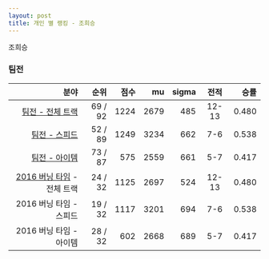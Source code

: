 ```yaml
---
layout: post
title: 개인 별 랭킹 - 조희승
---
```


조희승


### 팀전

| 분야 | 순위 | 점수 | mu | sigma | 전적 | 승률 |
|---:|---:|---:|---:|---:|:---:|---:|
| [팀전 - 전체 트랙](../team-full) | 69 / 92 | 1224 | 2679 | 485 | 12-13 | 0.480 |
| [팀전 - 스피드](../team-speed) | 52 / 89 | 1249 | 3234 | 662 | 7-6 | 0.538 |
| [팀전 - 아이템](../team-item) | 73 / 87 | 575 | 2559 | 661 | 5-7 | 0.417 |
| [2016 버닝 타임](../t2016_1) - 전체 트랙 | 24 / 32 | 1125 | 2697 | 524 | 12-13 | 0.480 |
| 2016 버닝 타임 - 스피드 | 19 / 32 | 1117 | 3201 | 694 | 7-6 | 0.538 |
| 2016 버닝 타임 - 아이템 | 28 / 32 | 602 | 2668 | 689 | 5-7 | 0.417 |
